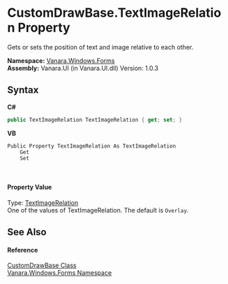 # CustomDrawBase.TextImageRelation Property 
 

Gets or sets the position of text and image relative to each other.

**Namespace:**&nbsp;<a href="c580cf52-4028-70db-28d0-f9b1abc03861">Vanara.Windows.Forms</a><br />**Assembly:**&nbsp;Vanara.UI (in Vanara.UI.dll) Version: 1.0.3

## Syntax

**C#**<br />
``` C#
public TextImageRelation TextImageRelation { get; set; }
```

**VB**<br />
``` VB
Public Property TextImageRelation As TextImageRelation
	Get
	Set
```

<br />

#### Property Value
Type: <a href="http://msdn2.microsoft.com/en-us/library/s020taz2" target="_blank">TextImageRelation</a><br />One of the values of TextImageRelation. The default is `Overlay`.

## See Also


#### Reference
<a href="3dfecf50-27b2-9ad4-b70a-b00a5fa79a69">CustomDrawBase Class</a><br /><a href="c580cf52-4028-70db-28d0-f9b1abc03861">Vanara.Windows.Forms Namespace</a><br />